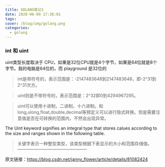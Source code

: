 ```yaml
---
title: GOLANG笔记1
date: 2020-06-09 17:36:01
tags:
cover: /blog/img/golang.png
categories:
  - golang
---
```

### int  和 uint
uint类型长度取决于 CPU，如果是32位CPU就是4个字节，如果是64位就是8个字节。我的电脑是64位的，而 playground 是32位的


> int是带符号的，表示范围是：-2147483648到2147483648，即-2^31到2^31次方。

> uint则是不带符号的，表示范围是：2^32即0到4294967295。

> uint可以使用十进制，二进制，十六进制。和long,ulong,float,double,decimal等预定义可以进行隐式转换。但是需要注意值是否在可转换的范围内，不然会出现异常。

The Uint keyword signifies an integral type that stores calues according to the size and ranges shown in the following table.

> 关键字表示一种整型类型，该类型根据下表显示的大小和范围存储值。
————————————————

原文链接：https://blog.csdn.net/janny_flower/article/details/81082424